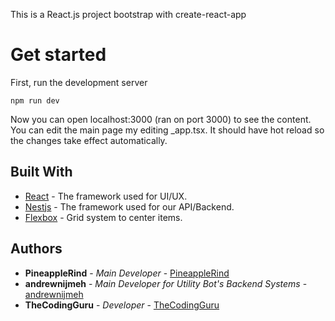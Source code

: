 This is a React.js project bootstrap with create-react-app

# Get started

First, run the development server

``` 
npm run dev
```

Now you can open localhost:3000 (ran on port 3000) to see the content.
You can edit the main page my editing _app.tsx. It should have hot reload so the changes take effect automatically.

## Built With

* [React](https://www.python.org/downloads/) - The framework used for UI/UX.
* [Nestjs](https://nestjs.org) - The framework used for our API/Backend.
* [Flexbox](http://flexboxgrid.com/) - Grid system to center items.



## Authors

* **PineappleRind** - *Main Developer* - [PineappleRind](https://github.com/PineappleRind)
* **andrewnijmeh** - *Main Developer for Utility Bot's Backend Systems* - [andrewnijmeh](https://github.com/andrewnijmeh)
* **TheCodingGuru** - *Developer* - [TheCodingGuru](https://github.com/TheCodingGuru)
